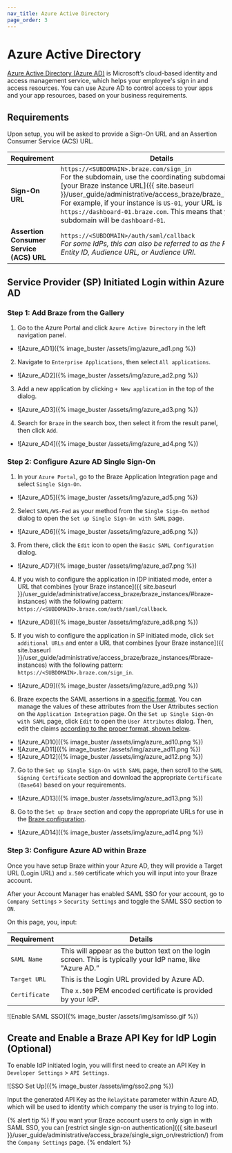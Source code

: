 ```yaml
---
nav_title: Azure Active Directory
page_order: 3
---
```


# Azure Active Directory

[Azure Active Directory (Azure AD)](https://docs.microsoft.com/en-us/azure/active-directory/saas-apps/braze-tutorial) is Microsoft’s cloud-based identity and access management service, which helps your employee's sign in and access resources. You can use Azure AD to control access to your apps and your app resources, based on your business requirements.

## Requirements

Upon setup, you will be asked to provide a Sign-On URL and an Assertion Consumer Service (ACS) URL.  

| Requirement | Details |
|---|---|
| **Sign-On URL** | `https://<SUBDOMAIN>.braze.com/sign_in` <br> For the subdomain, use the coordinating subdomain listed in [your Braze instance URL]({{ site.baseurl }}/user_guide/administrative/access_braze/braze_instances/). For example, if your instance is `US-01`, your URL is `https://dashboard-01.braze.com`. This means that your subdomain will be `dashboard-01`. |
| **Assertion Consumer Service (ACS) URL** | `https://<SUBDOMAIN>/auth/saml/callback` <br> *For some IdPs, this can also be referred to as the Reply URL, Entity ID, Audience URL, or Audience URI.* |


## Service Provider (SP) Initiated Login within Azure AD

### Step 1: Add Braze from the Gallery

1. Go to the Azure Portal and click `Azure Active Directory` in the left navigation panel.
- ![Azure_AD1]({% image_buster /assets/img/azure_ad1.png %})

2. Navigate to `Enterprise Applications`, then select `All applications`.
- ![Azure_AD2]({% image_buster /assets/img/azure_ad2.png %})

3. Add a new application by clicking `+ New application` in the top of the dialog.
- ![Azure_AD3]({% image_buster /assets/img/azure_ad3.png %})

4. Search for `Braze` in the search box, then select it from the result panel, then click `Add`.
- ![Azure_AD4]({% image_buster /assets/img/azure_ad4.png %})

### Step 2: Configure Azure AD Single Sign-On

1. In your `Azure Portal`, go to the Braze Application Integration page and select `Single Sign-On`.
- ![Azure_AD5]({% image_buster /assets/img/azure_ad5.png %})

2. Select `SAML/WS-Fed` as your method from the `Single Sign-On method` dialog to open the `Set up Single Sign-On with SAML` page.
- ![Azure_AD6]({% image_buster /assets/img/azure_ad6.png %})

3. From there, click the `Edit` icon to open the `Basic SAML Configuration` dialog.
- ![Azure_AD7]({% image_buster /assets/img/azure_ad7.png %})

4. If you wish to configure the application in IDP initiated mode, enter a URL that combines [your Braze instance]({{ site.baseurl }}/user_guide/administrative/access_braze/braze_instances/#braze-instances) with the following pattern: `https://<SUBDOMAIN>.braze.com/auth/saml/callback`.
- ![Azure_AD8]({% image_buster /assets/img/azure_ad8.png %})

5. If you wish to configure the application in SP initiated mode, click `Set additional URLs` and enter a URL that combines [your Braze instance]({{ site.baseurl }}/user_guide/administrative/access_braze/braze_instances/#braze-instances) with the following pattern: `https://<SUBDOMAIN>.braze.com/sign_in`.
- ![Azure_AD9]({% image_buster /assets/img/azure_ad9.png %})

6. Braze expects the SAML assertions in a [specific format](#user-claims-configuration-format). You can manage the values of these attributes from the User Attributes section on the `Application Integration` page. On the `Set up Single Sign-On with SAML` page, click `Edit` to open the `User Attributes` dialog. Then, edit the claims [according to the proper format, shown below](#user-claims-configuration-format).
- ![Azure_AD10]({% image_buster /assets/img/azure_ad10.png %})
- ![Azure_AD11]({% image_buster /assets/img/azure_ad11.png %})
- ![Azure_AD12]({% image_buster /assets/img/azure_ad12.png %})

7. Go to the `Set up Single Sign-On with SAML` page, then scroll to the `SAML Signing Certificate` section and download the appropriate `Certificate (Base64)` based on your requirements.
- ![Azure_AD13]({% image_buster /assets/img/azure_ad13.png %})

8. Go to the `Set up Braze` section and copy the appropriate URLs for use in the [Braze configuration](#step-3-configure-braze-single-sign-on).
- ![Azure_AD14]({% image_buster /assets/img/azure_ad14.png %})


### Step 3: Configure Azure AD within Braze

Once you have setup Braze within your Azure AD, they will provide a Target URL (Login URL) and `x.509` certificate which you will input into your Braze account.

After your Account Manager has enabled SAML SSO for your account, go to `Company Settings` > `Security Settings` and toggle the SAML SSO section to `ON`.

On this page, you, input:

| Requirement | Details |
|---|---|
| `SAML Name` | This will appear as the button text on the login screen. This is typically your IdP name, like "Azure AD.” |
| `Target URL` | This is the Login URL provided by Azure AD.|
| `Certificate` | The `x.509` PEM encoded certificate is provided by your IdP. |

![Enable SAML SSO]({% image_buster /assets/img/samlsso.gif %})

## Create and Enable a Braze API Key for IdP Login (Optional)

To enable IdP initiated login, you will first need to create an API Key in `Developer Settings` > `API Settings`.

![SSO Set Up]({% image_buster /assets/img/sso2.png %})

Input the generated API Key as the `RelayState` parameter within Azure AD, which will be used to identity which company the user is trying to log into.

{% alert tip %}
If you want your Braze account users to only sign in with SAML SSO, you can [restrict single sign-on authentication]({{ site.baseurl }}/user_guide/administrative/access_braze/single_sign_on/restriction/) from the `Company Settings` page.
{% endalert %}

